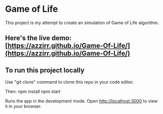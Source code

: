 # Game of Life

This project is my attempt to create an simulation of Game of Life algorithm.

## Here's the live demo: [https://azzirr.github.io/Game-Of-Life/](https://azzirr.github.io/Game-Of-Life/)

## To run this project locally

Use "git clone" command to clone this repo in your code editor.

Then:
npm install
npm start

Runs the app in the development mode.
Open [http://localhost:3000](http://localhost:3000) to view it in your browser.
